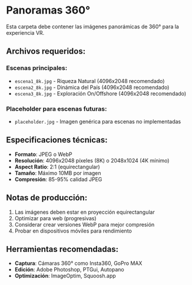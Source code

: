# Panoramas 360°

Esta carpeta debe contener las imágenes panorámicas de 360° para la experiencia VR.

## Archivos requeridos:

### Escenas principales:
- `escena1_8k.jpg` - Riqueza Natural (4096x2048 recomendado)
- `escena2_8k.jpg` - Dinámica del País (4096x2048 recomendado)  
- `escena3_8k.jpg` - Exploración On/Offshore (4096x2048 recomendado)

### Placeholder para escenas futuras:
- `placeholder.jpg` - Imagen genérica para escenas no implementadas

## Especificaciones técnicas:

- **Formato**: JPEG o WebP
- **Resolución**: 4096x2048 píxeles (8K) o 2048x1024 (4K mínimo)
- **Aspect Ratio**: 2:1 (equirectangular)
- **Tamaño**: Máximo 10MB por imagen
- **Compresión**: 85-95% calidad JPEG

## Notas de producción:

1. Las imágenes deben estar en proyección equirectangular
2. Optimizar para web (progresivas)
3. Considerar crear versiones WebP para mejor compresión
4. Probar en dispositivos móviles para rendimiento

## Herramientas recomendadas:

- **Captura**: Cámaras 360° como Insta360, GoPro MAX
- **Edición**: Adobe Photoshop, PTGui, Autopano
- **Optimización**: ImageOptim, Squoosh.app


